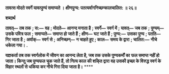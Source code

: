 **तावत्स मोदते स्वर्गे यावत्पुण्यं समाप्यते ।** **क्षीणपुन्य: पतत्यर्वागनिच्छन्कालचालित: ॥ २६॥** 

**शब्दार्थ** 

**तावत्—** **तब तक** **; स:—** **वह** **; मोदते—** **आनन्द मनाता है** **; स्वर्गे—** **स्वर्ग में** **; यावत्—** **जब तक** **; पुण्यम्—** **उसके पवित्र फल** **;** **समाप्यते—** **समाप्त हो जाते हैं** **; क्षीण—** **घट जाते हैं** **; पुण्य:—** **उसका पुण्य** **; पतति—** **गिर जाता है** **; अर्वाक्—** **स्वर्ग से** **;** **अनिच्छन्—** **न चाहते हुए** **; काल—** **समय के द्वारा** **; चालित:—** **नीचे धकेला गया।** **.** 

**यज्ञकर्ता तब तक स्वर्गलोक में जीवन का आनन्द लेता है, जब तक उसके पुण्यकर्मों का** **फल समाप्त नहीं हो जाता। किन्तु जब पुण्यफल चुक जाते हैं, तो नित्य काल की शकि्त द्वारा** **वह उसकी  इच्छा के विरुद्ध स्वर्ग के विहार स्थलों से धकिया कर नीचे गिरा दिया जाता है।** **** 